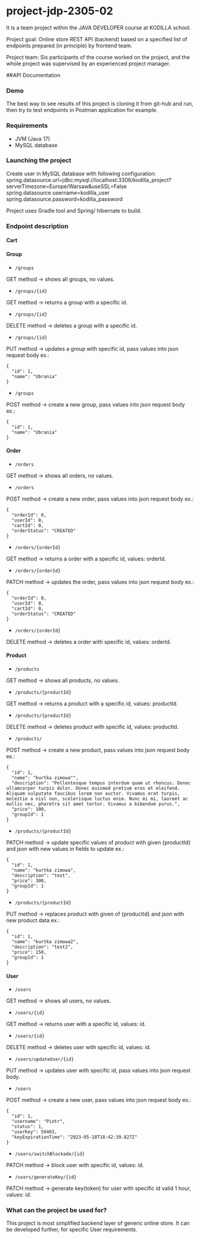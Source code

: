 # project-jdp-2305-02

It is a team project within the JAVA DEVELOPER course at KODILLA school.

Project goal:
Online store REST API (backend) based on a specified list of endpoints prepared (in principle) by frontend team.

Project team:
Six participants of the course worked on the project, and the whole project was supervised by an experienced project manager.

##API Documentation

### Demo

The best way to see results of this project is cloning it from git-hub and run, then try to test endpoints in Postman application for example.

### Requirements

* JVM (Java 17)
* MySQL database

### Launching the project

Create user in MySQL database with following configuration:
spring.datasource.url=jdbc:mysql://localhost:3306/kodilla_project?serverTimezone=Europe/Warsaw&useSSL=False
spring.datasource.username=kodilla_user
spring.datasource.password=kodilla_password

Project uses Gradle tool and Spring/ hibernate to build.

### Endpoint description

#### Cart

#### Group

* `/groups`

GET method -> shows all groups, no values.

* `/groups/{id}`

GET method -> returns a group with a specific id.

* `/groups/{id}`

DELETE method -> deletes a group with a specific id.

* `/groups/{id}`

PUT method -> updates a group with specific id, pass values into json request body ex.:

```
{
  "id": 1,
  "name": "Ubrania"
}
```

* `/groups`

POST method -> create a new group, pass values into json request body ex.:

```
{
  "id": 1,
  "name": "Ubrania"
}
```

#### Order

* `/orders`

GET method -> shows all orders, no values.

* `/orders`

POST method -> create a new order, pass values into json request body ex.:

```
{
  "orderId": 0,
  "userId": 0,
  "cartId": 0,
  "orderStatus": "CREATED"
}
```

* `/orders/{orderId}`

GET method -> returns a order with a specific id, values: orderId.

* `/orders/{orderId}`

PATCH method -> updates the order, pass values into json request body ex.:

```
{
  "orderId": 0,
  "userId": 0,
  "cartId": 0,
  "orderStatus": "CREATED"
}
```

* `/orders/{orderId}`

DELETE method -> deletes a order with specific id, values: orderId.


#### Product

* `/products`

GET method -> shows all products, no values.

* `/products/{productId}`

GET method -> returns a product with a specific id, values: productId.

* `/products/{productId}`

DELETE method -> deletes product with specific id, values: productId.

* `/products/`

POST method -> create a new product, pass values into json request body ex.:

```
{
  "id": 1,
  "name": "kurtka zimowa"",
  "description": "Pellentesque tempus interdum quam ut rhoncus. Donec ullamcorper turpis dolor. Donec euismod pretium eros et eleifend. Aliquam vulputate faucibus lorem non auctor. Vivamus erat turpis, molestie a nisl non, scelerisque luctus enim. Nunc mi mi, laoreet ac mollis nec, pharetra sit amet tortor. Vivamus a bibendum purus.",
  "price": 100,
  "groupId": 1
}
```

* `/products/{productId}`

PATCH method -> update specific values of product with given {productId} and json with new values in fields to update ex.:

```
{
  "id": 1,
  "name": "kurtka zimowa",
  "description": "test",
  "price": 300,
  "groupId": 1
}
```

* `/products/{productId}`

PUT method -> replaces product with given of {productId} and json with new product data ex.:

```
{
  "id": 1,
  "name": "kurtka zimowa2",
  "description": "test2",
  "price": 150,
  "groupId": 1
}
```

#### User

* `/users`

GET method -> shows all users, no values.

* `/users/{id}`

GET method -> returns user with a specific id, values: id.

* `/users/{id}`

DELETE method -> deletes user with specific id, values: id.

* `/users/updateUser/{id}`

PUT method -> updates user with specific id, pass values into json request body.

* `/users`

POST method -> create a new user, pass values into json request body ex.:

```
{
  "id": 1,
  "username": "Piotr",
  "status": 1,
  "userKey": 59403,
  "keyExpirationTime": "2023-05-18T18:42:39.827Z"
}
```

* `/users/switchBlockade/{id}`

PATCH method -> block user with specific id, values: id.

* `/users/generateKey/{id}`

PATCH method -> generate key(token) for user with specific id valid 1 hour, values: id.


### What can the project be used for?

This project is most simplified backend layer of generic online store. It can be developed further, for specific User requirements.
